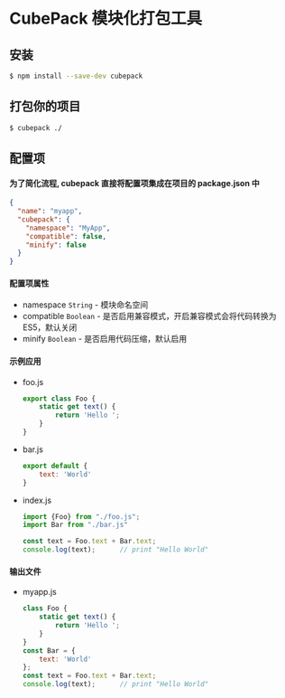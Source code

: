 # CubePack 模块化打包工具


## 安装

```sh
$ npm install --save-dev cubepack
```

## 打包你的项目

```sh
$ cubepack ./
```

## 配置项

#### 为了简化流程, cubepack 直接将配置项集成在项目的 package.json 中

```json
{
  "name": "myapp",
  "cubepack": {
    "namespace": "MyApp",
    "compatible": false,
    "minify": false
  }
}
```

#### 配置项属性

- namespace `String` - 模块命名空间
- compatible `Boolean` - 是否启用兼容模式，开启兼容模式会将代码转换为 ES5，默认关闭
- minify `Boolean` - 是否启用代码压缩，默认启用


#### 示例应用
- foo.js
    ```javascript
    export class Foo {
        static get text() {
            return 'Hello ';
        }
    }
    ```

- bar.js
    ```javascript
    export default {
        text: 'World'
    }
    ```

- index.js
    ```javascript
    import {Foo} from "./foo.js";
    import Bar from "./bar.js"

    const text = Foo.text + Bar.text;
    console.log(text);      // print "Hello World"
    ```


#### 输出文件
- myapp.js

    ```javascript
    class Foo {
        static get text() {
            return 'Hello ';
        }
    }
    const Bar = {
        text: 'World'
    };
    const text = Foo.text + Bar.text;
    console.log(text);      // print "Hello World"
    ```
